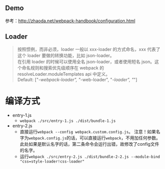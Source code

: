 
## Demo
参考：http://zhaoda.net/webpack-handbook/configuration.html

## Loader
> 按照惯例，而非必须，loader 一般以 xxx-loader 的方式命名，xxx 代表了这个 loader 要做的转换功能，比如 json-loader。<br>
在引用 loader 的时候可以使用全名 json-loader，或者使用短名 json。这个命名规则和搜索优先级顺序在 webpack 的 resolveLoader.moduleTemplates api 中定义。<br>
Default: ["*-webpack-loader", "*-web-loader", "*-loader", "*"]

# 编译方式
* entry-1.js
  * `webpack ./src/entry-1.js ./dist/bundle-1.js`
* entry-2.js
  * 直接运行`webpack --config webpack.custom.config.js`。
    注意！如果名字为`webpack.config.js`的话，可以直接运行`webpack`，不用加任何参数。此处如果是默认名字的话，第二条命令会运行出错，故修改了config文件的名字。
  * 运行`webpack ./src/entry-2.js ./dist/bundle-2-2.js --module-bind "css=style-loader!css-loader"`
